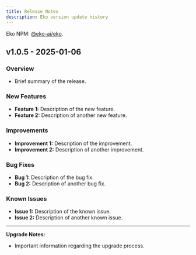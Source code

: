 ```yaml
---
title: Release Notes
description: Eko version update history
---
```


Eko NPM: [@eko-ai/eko](https://www.npmjs.com/package/@eko-ai/eko).

## v1.0.5 - 2025-01-06

### Overview
- Brief summary of the release.

### New Features
- **Feature 1:** Description of the new feature.
- **Feature 2:** Description of another new feature.

### Improvements
- **Improvement 1:** Description of the improvement.
- **Improvement 2:** Description of another improvement.

### Bug Fixes
- **Bug 1:** Description of the bug fix.
- **Bug 2:** Description of another bug fix.

### Known Issues
- **Issue 1:** Description of the known issue.
- **Issue 2:** Description of another known issue.

---

**Upgrade Notes:**
- Important information regarding the upgrade process.